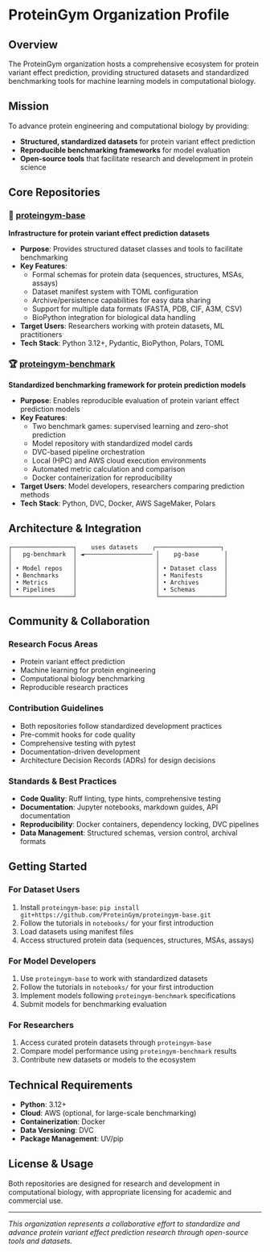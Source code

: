 # ProteinGym Organization Profile

## Overview

The ProteinGym organization hosts a comprehensive ecosystem for protein variant effect prediction, providing structured datasets and standardized benchmarking tools for machine learning models in computational biology.

## Mission

To advance protein engineering and computational biology by providing:
- **Structured, standardized datasets** for protein variant effect prediction
- **Reproducible benchmarking frameworks** for model evaluation
- **Open-source tools** that facilitate research and development in protein science

## Core Repositories

### 🧬 [proteingym-base](https://github.com/ProteinGym/proteingym-base) 
**Infrastructure for protein variant effect prediction datasets**

- **Purpose**: Provides structured dataset classes and tools to facilitate benchmarking
- **Key Features**:
  - Formal schemas for protein data (sequences, structures, MSAs, assays)
  - Dataset manifest system with TOML configuration
  - Archive/persistence capabilities for easy data sharing
  - Support for multiple data formats (FASTA, PDB, CIF, A3M, CSV)
  - BioPython integration for biological data handling
- **Target Users**: Researchers working with protein datasets, ML practitioners
- **Tech Stack**: Python 3.12+, Pydantic, BioPython, Polars, TOML

### 🏆 [proteingym-benchmark](https://github.com/ProteinGym/proteingym-benchmark)
**Standardized benchmarking framework for protein prediction models**

- **Purpose**: Enables reproducible evaluation of protein variant effect prediction models
- **Key Features**:
  - Two benchmark games: supervised learning and zero-shot prediction
  - Model repository with standardized model cards
  - DVC-based pipeline orchestration
  - Local (HPC) and AWS cloud execution environments
  - Automated metric calculation and comparison
  - Docker containerization for reproducibility
- **Target Users**: Model developers, researchers comparing prediction methods
- **Tech Stack**: Python, DVC, Docker, AWS SageMaker, Polars

## Architecture & Integration

```
┌─────────────────┐    uses datasets    ┌──────────────────┐
│   pg-benchmark  │ ◄─────────────────── │    pg-base       │
│                 │                      │                  │
│ • Model repos   │                      │ • Dataset class  │
│ • Benchmarks    │                      │ • Manifests      │
│ • Metrics       │                      │ • Archives       │
│ • Pipelines     │                      │ • Schemas        │
└─────────────────┘                      └──────────────────┘
```

## Community & Collaboration

### Research Focus Areas
- Protein variant effect prediction
- Machine learning for protein engineering
- Computational biology benchmarking
- Reproducible research practices

### Contribution Guidelines
- Both repositories follow standardized development practices
- Pre-commit hooks for code quality
- Comprehensive testing with pytest
- Documentation-driven development
- Architecture Decision Records (ADRs) for design decisions

### Standards & Best Practices
- **Code Quality**: Ruff linting, type hints, comprehensive testing
- **Documentation**: Jupyter notebooks, markdown guides, API documentation
- **Reproducibility**: Docker containers, dependency locking, DVC pipelines
- **Data Management**: Structured schemas, version control, archival formats

## Getting Started

### For Dataset Users
1. Install `proteingym-base`: `pip install git+https://github.com/ProteinGym/proteingym-base.git`
2. Follow the tutorials in `notebooks/` for your first introduction
3. Load datasets using manifest files
4. Access structured protein data (sequences, structures, MSAs, assays)

### For Model Developers
1. Use `proteingym-base` to work with standardized datasets
2. Follow the tutorials in `notebooks/` for your first introduction
3. Implement models following `proteingym-benchmark` specifications
4. Submit models for benchmarking evaluation

### For Researchers
1. Access curated protein datasets through `proteingym-base`
2. Compare model performance using `proteingym-benchmark` results
3. Contribute new datasets or models to the ecosystem

## Technical Requirements

- **Python**: 3.12+
- **Cloud**: AWS (optional, for large-scale benchmarking)
- **Containerization**: Docker
- **Data Versioning**: DVC
- **Package Management**: UV/pip

## License & Usage

Both repositories are designed for research and development in computational biology, with appropriate licensing for academic and commercial use.

---

*This organization represents a collaborative effort to standardize and advance protein variant effect prediction research through open-source tools and datasets.*
